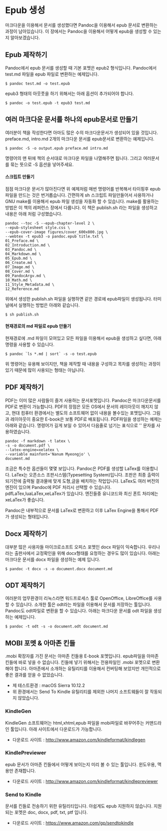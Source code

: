 
# Epub 생성
마크다운을 이용해서 문서를 생성했다면 Pandoc을 이용해서 epub 문서로 변환하는 과정이 남아있습니다.
이 장에서는 Pandoc을 이용해서 어떻게 epub을 생성할 수 있는지 알아보겠습니다.

## Epub 제작하기
Pandoc에서 epub 문서를 생성할 때 기본 포멧은 epub2 형식입니다.
Pandoc에서 test.md 파일을 epub 파일로 변환하는 예제입니다.

	$ pandoc test.md -o test.epub

epub3 형태의 아웃풋을 하기 위해서는 아래 옵션이 추가되어야 합니다.

	$ pandoc -o test.epub -t epub3 test.md

## 여러 마크다운 문서를 하나의 epub문서로 만들기
여러분이 책을 작성한다면 아마도 많은 수의 마크다운문서가 생성되어 있을 것입니다.
preface.md, intro.md 2개의 마크다운 문서를 epub문서로 변환하는 예제입니다.

	$ pandoc -S -o output.epub preface.md intro.md

명령어의 맨 뒤에 책의 순서대로 마크다운 파일을 나열해주면 됩니다. 그리고 여러문서를 묶는 뜻으로 -S 옵션을 넣어주세요.

#### 스크립트 만들기
점점 마크다운 문서가 많아진다면 위 예제처럼 매번 명령어를 반복해서 타이핑후 epub 파일을 만드는 것은 번거롭습니다. 간편하게 sh 스크립트 파일만들어서 사용하거나 GNU make를 이용해서 epub 파일 생성을 자동화 할 수 있습니다. make를 활용하는 방법은 이 책의 레퍼런스 장에서 다룹니다. 이 책은 publish.sh 라는 파일을 생성하고 내용은 아래 처럼 구성했습니다.

	pandoc --toc -S --epub-chapter-level 2 \
	--epub-stylesheet style.css \
	--epub-cover-image figures/cover_600x800.jpg \
	--webtex -t epub3 -o pandoc.epub title.txt \
	01_Preface.md \
	02_Introduction.md \
	03_Pandoc.md \
	04_Markdown.md \
	05_Epub.md \
	06_Create.md \
	07_Image.md \
	08_Cover.md \
	09_PandocArgv.md \
	10_Math.md \
	11_Style_Metadata.md \
	12_Reference.md

	
위에서 생성한 publish.sh 파일을 실행하면 같은 경로에 epub파일이 생성됩니다.
터미널에서 실행하는 방법은 아래와 같습니다.

	$ sh publish.sh

#### 현재경로의 md 파일로 epub 만들기
현재경로에 .md 파일이 모여있고 모든 파일을 이용해서 epub을 생성하고 싶다면, 아래 명령을 사용할 수 있습니다.
    
	$ pandoc `ls *.md | sort` -s -o test.epub

위 명령어는 유용해 보이지만, 책을 제작할 때 내용을 구성하고 목차를 생성하는 과정이 있기 때문에 많이 사용되는 형태는 아닙니다.


## PDF 제작하기
PDF는 이미 많은 사람들이 즐겨 사용하는 문서포멧입니다.
Pandoc은 마크다운문서를 PDF로 변환이 가능합니다.
PDF의 장점은 모든 OS에서 문서의 레이아웃이 깨지지 않고, 현대 컴퓨터 환경에서는 별도의 소프트웨어 없이 내용을 볼수있는 포멧입니다. 그림과 레이아웃이 중요한 E-book은 보통 PDF로 배포됩니다.
PDF파일을 생성하는 예제는 아래와 같습니다.
명령어가 길게 보일 수 있어서 다음줄로 넘기는 표식으로 '\' 문자를 사용하였습니다.

	pandoc -f markdown -t latex \
	-s -o document.pdf \
	--latex-engine=xelatex \
	--variable mainfont='Nanum Myeongjo' \
	document.md

조금은 특수한 옵션들이 몇몇 보입니다.
Pandoc은 PDF를 생성할 LaTex를 이용합니다.
LaTex는 오픈소스 조판시스템(Typesetting System)입니다.
조판은 최종 출력이 되기전에 출력될 결과물에 맞게 도형,글을 배치하는 작업입니다.
LaTex도 여러 버전의 엔진이 있으며 Pandoc에 PDF 처리시 선택할 수 있습니다.
pdfLaTex,luaLaTex,xeLaTex가 있습니다. 엔진들중 유니코드와 최신 폰트 처리에는 xeLaTex가 좋습니다.

Pandoc은 내부적으로 문서를 LaTex로 변환하고 이후 LaTex Engine을 통해서 PDF가 생성되는 형태입니다.

## Docx 제작하기
대부분 많은 사용자들 마이크로소프트 오피스 포멧인 docx 파일이 익숙합니다. 우리나라는 출판사에서 교정확인을 위해 docx형태를 요청하는 경우도 많이 있습니다. 아래는 마크다운 문서를 docx 파일을 생성하는 예제 입니다.

	$ pandoc -t docx -s -o document.docx document.md

## ODT 제작하기
여러분의 업무환경이 리눅스라면 워드프로세스 툴로 OpenOffice, LibreOffice를 사용할 수 있습니다. 소개한 툴은 odt라는 파일을 이용해서 문서를 저장하는 툴입니다. Pandoc도 odt파일로 변환을 할 수 있습니다. 아래는 마크다운 문서를 odt 파일을 생성하는 예제입니다.
	
	$ pandoc -t odt -s -o document.odt document.md

## MOBI 포멧 & 아마존 킨들
.mobi 확장자를 가진 문서는 아마존 킨들용 E-book 포멧입니다.
epub파일을 아마존 킨들에 바로 넣을 수 없습니다. 
킨들에 넣기 위해서는 전용파일인 .mobi 포멧으로 변환해야 합니다.
아마존에서 소개하는 유틸리티를 이용해서 컨버팅해 보았지만 개인적으로 좋은 결과를 얻을 수 없었습니다.

- 제 테스트환경 : macOS Sierra 10.12.2
- 위 환경에서는 Send To Kindle 유틸리티를 제외한 나머지 소프트웨들이 잘 작동되지 않았습니다.

### KindleGen
KindleGen 소프트웨어는 html,xhtml,epub 파일을 mobi파일로 바꾸어주는 커맨드라인 툴입니다.
아래 사이트에서 다운로드가 가능합니다.

- 다운로드 사이트 : http://www.amazon.com/kindleformat/kindlegen

### KindlePreviewer
epub 문서가 아마존 킨들에서 어떻게 보이는지 미리 볼 수 있는 툴입니다. 윈도우용, 맥용만 존재합니다.

- 다운로드 사이트 : http://www.amazon.com/kindleformat/kindlepreviewer

### Send to Kindle
문서를 킨들로 전송하기 위한 유틸리티입니다. 아쉽게도 epub 지원하지 않습니다. 지원되는 포멧은 doc, docx, pdf, txt, ptf 입니다.

- 다운로드 사이트 : https://www.amazon.com/gp/sendtokindle

